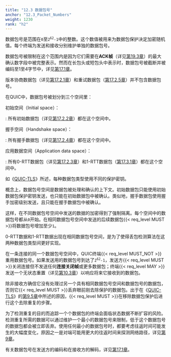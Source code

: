 ```yaml
---
title: "12.3 数据包号"
anchor: "12.3_Packet_Numbers"
weight: 1230
rank: "h2"
---
```


数据包号是范围在`0`至<code>2<sup>62</sup>-1</code>中的整数。这个数值被用来为数据包保护决定加密随机值。每个终端为发送和接收分别维护单独的数据包号。

数据包号被限制在这个范围内是因为它们需要在**ACK帧**（详见[第19.3章]()）的最大确认数字段中被完整表示。然而在长包头或短包头中表示时，数据包号被截断并被编码至1至4字节中，详见[第17.1章]()。

版本协商数据包（详见[第17.2.1章]()）和重试数据包（[第17.2.5章]()）并不包含数据包号。

在QUIC中，数据包号被划分到三个空间里：

初始空间（Initial space）：

:   所有初始数据包（详见[第17.2.2章]()）都在这个空间中。

握手空间（Handshake space）：

:   所有握手数据包（详见[第17.2.4章]()）都在这个空间中。

应用数据空间（Application data space）：

:   所有0-RTT数据包（详见[第17.2.3章]()）和1-RTT数据包（[第17.3.1章]()）都在这个空间中。

如《[QUIC-TLS]()》所述，每种数据包类型使用不同的保护密钥。

概念上，数据包号空间是数据包被处理和确认的上下文。初始数据包只能使用初始数据包保护密钥发送，也只能在初始数据包中被确认。类似地，握手数据包使用握手加密级别发送，且只能在握手数据包中被确认。

这样，在不同数据包号空间中发送的数据的加密得到了强制隔离。每个空间中的数据包号都从`0`开始。在相同数据包号空间中发送的后续数据包{{< req_level MUST >}}将数据包号增加至少`1`。

0-RTT数据和1-RTT数据出现在相同数据包号空间，是为了使得丢包检测算法在这两种数据包类型间更好实现。

在一条连接的同一个数据包号空间中，QUIC终端{{< req_level MUST_NOT >}}重用数据包号。如果发送用的数据包号到达了<code>2<sup>62</sup>-1</code>，发送方{{< req_level MUST >}}关闭连接但不发送任何**连接关闭帧**或更多数据包；终端{{< req_level MAY >}}发送一个无状态重置（详见[第10.3章]()）以响应将来它接收到的数据包。

除非接收方确信它没有处理过另一个具有相同数据包号空间和数据包号的数据包，否则它{{< req_level MUST >}}丢弃眼前刚去除保护的数据包。出于在《[QUIC-TLS]()》的[第9.5章]()中所述的原因，{{< req_level MUST >}}在移除数据包保护后进行这个去除重复的步骤。

为了检测重复的目的而追踪一个个数据包的终端会面临状态数据不断扩容的风险。检测重复所需的数据可以通过维护一个最小的数据包号来限制，低于这个数据包号的数据包都会被立即丢弃。使用任何最小的数据包号时，都要考虑往返时间可能发生的大幅度变化，原因之一是对端可能用更大的往返时间来探测网络路径，详见[第9章]()。

有关数据包号在发送方的编码和在接收方的解码，详见[第17.1章]()。
